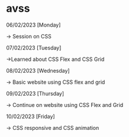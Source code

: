 # avss
06/02/2023 [Monday]

-> Session on CSS 


07/02/2023 [Tuesday]

->Learned about CSS Flex and CSS Grid 


08/02/2023 [Wednesday]

-> Basic website using CSS flex and grid


09/02/2023 [Thursday]

-> Continue on website using CSS Flex and Grid


10/02/2023 [Friday]

->  CSS responsive and CSS animation 
